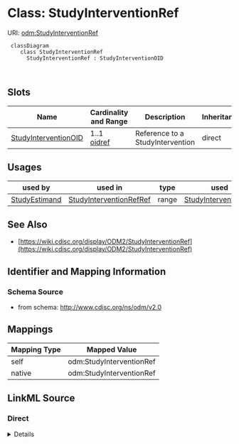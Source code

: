 # Class: StudyInterventionRef



URI: [odm:StudyInterventionRef](http://www.cdisc.org/ns/odm/v2.0/StudyInterventionRef)



```mermaid
 classDiagram
    class StudyInterventionRef
      StudyInterventionRef : StudyInterventionOID
        
      
```




<!-- no inheritance hierarchy -->


## Slots

| Name | Cardinality and Range | Description | Inheritance |
| ---  | --- | --- | --- |
| [StudyInterventionOID](StudyInterventionOID.md) | 1..1 <br/> [oidref](oidref.md) | Reference to a StudyIntervention | direct |





## Usages

| used by | used in | type | used |
| ---  | --- | --- | --- |
| [StudyEstimand](StudyEstimand.md) | [StudyInterventionRefRef](StudyInterventionRefRef.md) | range | [StudyInterventionRef](StudyInterventionRef.md) |






## See Also

* [https://wiki.cdisc.org/display/ODM2/StudyInterventionRef](https://wiki.cdisc.org/display/ODM2/StudyInterventionRef)

## Identifier and Mapping Information







### Schema Source


* from schema: http://www.cdisc.org/ns/odm/v2.0





## Mappings

| Mapping Type | Mapped Value |
| ---  | ---  |
| self | odm:StudyInterventionRef |
| native | odm:StudyInterventionRef |





## LinkML Source

<!-- TODO: investigate https://stackoverflow.com/questions/37606292/how-to-create-tabbed-code-blocks-in-mkdocs-or-sphinx -->

### Direct

<details>
```yaml
name: StudyInterventionRef
from_schema: http://www.cdisc.org/ns/odm/v2.0
see_also:
- https://wiki.cdisc.org/display/ODM2/StudyInterventionRef
slots:
- StudyInterventionOID
slot_usage:
  StudyInterventionOID:
    name: StudyInterventionOID
    description: Reference to a StudyIntervention
    comments:
    - 'Required

      range:oidref'
    domain_of:
    - StudyInterventionRef
    range: oidref
    required: true
class_uri: odm:StudyInterventionRef

```
</details>

### Induced

<details>
```yaml
name: StudyInterventionRef
from_schema: http://www.cdisc.org/ns/odm/v2.0
see_also:
- https://wiki.cdisc.org/display/ODM2/StudyInterventionRef
slot_usage:
  StudyInterventionOID:
    name: StudyInterventionOID
    description: Reference to a StudyIntervention
    comments:
    - 'Required

      range:oidref'
    domain_of:
    - StudyInterventionRef
    range: oidref
    required: true
attributes:
  StudyInterventionOID:
    name: StudyInterventionOID
    description: Reference to a StudyIntervention
    comments:
    - 'Required

      range:oidref'
    from_schema: http://www.cdisc.org/ns/odm/v2.0
    rank: 1000
    alias: StudyInterventionOID
    owner: StudyInterventionRef
    domain_of:
    - StudyInterventionRef
    range: oidref
    required: true
class_uri: odm:StudyInterventionRef

```
</details>
